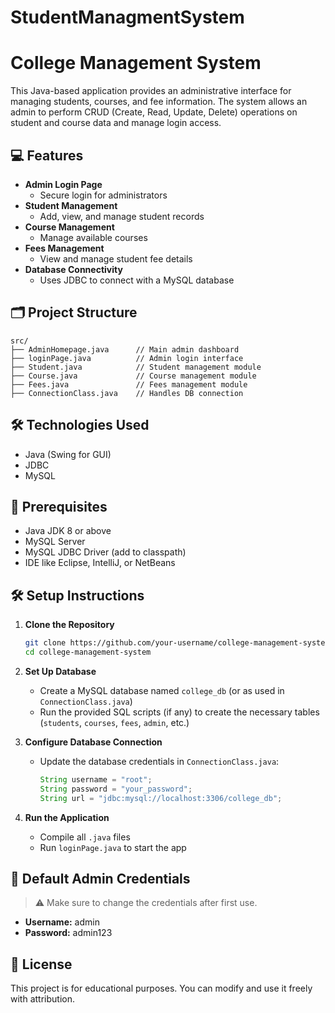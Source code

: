 # StudentManagmentSystem

# College Management System

This Java-based application provides an administrative interface for managing students, courses, and fee information. The system allows an admin to perform CRUD (Create, Read, Update, Delete) operations on student and course data and manage login access.

## 💻 Features

- **Admin Login Page**
  - Secure login for administrators
- **Student Management**
  - Add, view, and manage student records
- **Course Management**
  - Manage available courses
- **Fees Management**
  - View and manage student fee details
- **Database Connectivity**
  - Uses JDBC to connect with a MySQL database

## 🗂️ Project Structure

```
src/
├── AdminHomepage.java      // Main admin dashboard
├── loginPage.java          // Admin login interface
├── Student.java            // Student management module
├── Course.java             // Course management module
├── Fees.java               // Fees management module
├── ConnectionClass.java    // Handles DB connection
```

## 🛠️ Technologies Used

- Java (Swing for GUI)
- JDBC
- MySQL

## 🧾 Prerequisites

- Java JDK 8 or above
- MySQL Server
- MySQL JDBC Driver (add to classpath)
- IDE like Eclipse, IntelliJ, or NetBeans

## 🛠️ Setup Instructions

1. **Clone the Repository**

   ```bash
   git clone https://github.com/your-username/college-management-system.git
   cd college-management-system
   ```

2. **Set Up Database**

   - Create a MySQL database named `college_db` (or as used in `ConnectionClass.java`)
   - Run the provided SQL scripts (if any) to create the necessary tables (`students`, `courses`, `fees`, `admin`, etc.)

3. **Configure Database Connection**

   - Update the database credentials in `ConnectionClass.java`:

     ```java
     String username = "root";
     String password = "your_password";
     String url = "jdbc:mysql://localhost:3306/college_db";
     ```

4. **Run the Application**

   - Compile all `.java` files
   - Run `loginPage.java` to start the app

## 🔐 Default Admin Credentials

> ⚠️ Make sure to change the credentials after first use.

- **Username:** admin  
- **Password:** admin123



## 📜 License

This project is for educational purposes. You can modify and use it freely with attribution.
